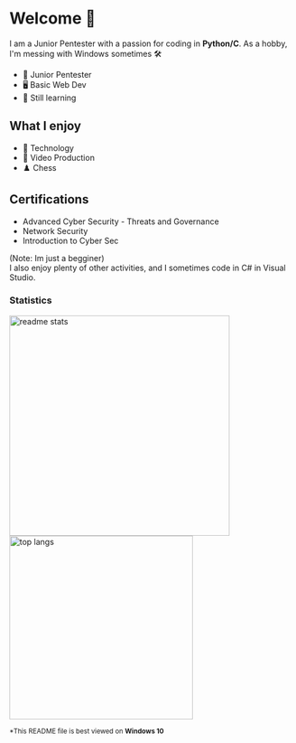 # Welcome 👋

I am a Junior Pentester with a passion for coding in **Python/C**. As a hobby, I'm messing with Windows sometimes 🛠

* 🔧 Junior Pentester
* 🖥️ Basic Web Dev
* 🌱 Still learning
  
## What I enjoy
* 💾 Technology
* 🎥 Video Production
* ♟️ Chess

## Certifications
- Advanced Cyber Security - Threats and Governance
- Network Security
- Introduction to Cyber Sec

(Note: Im just a begginer)                                          
I also enjoy plenty of other activities, and I sometimes code in C# in Visual Studio.

### Statistics
 <img width=390 src="https://github-readme-stats-salesp07.vercel.app/api?username=Pixelcraftch&count_private=true&show_icons=true&theme=react&rank_icon=github&border_radius=10" alt="readme stats" />
  <br/>
<img width=325 align="center" src="https://github-readme-stats-salesp07.vercel.app/api/top-langs/?username=Pixelcraftch&hide=HTML&langs_count=8&layout=compact&theme=react&border_radius=10&size_weight=0.5&count_weight=0.5&exclude_repo=github-readme-stats" alt="top langs" />

<sub>*This README file is best viewed on <strong>Windows 10</strong></sub>
